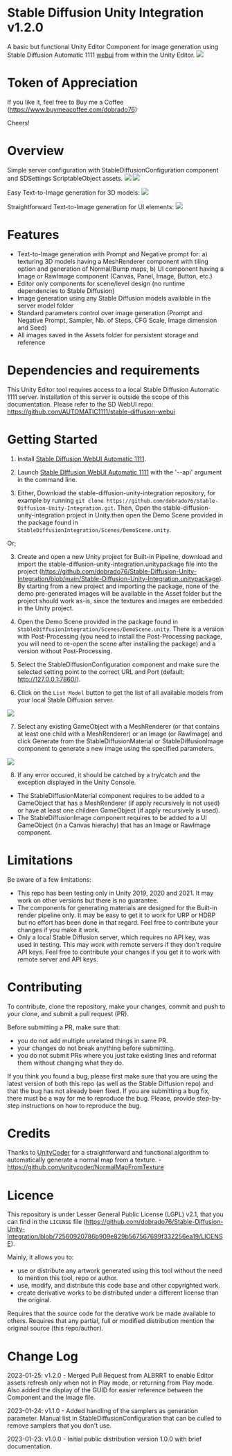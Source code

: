 # Stable Diffusion Unity Integration v1.2.0
A basic but functional Unity Editor Component for image generation using Stable Diffusion Automatic 1111 [webui](https://github.com/AUTOMATIC1111/stable-diffusion-webui) from within the Unity Editor.
![](screenshot.png)

# Token of Appreciation
If you like it, feel free to Buy me a Coffee (https://www.buymeacoffee.com/dobrado76)

Cheers!

# Overview
Simple server configuration with StableDiffusionConfiguration component and SDSettings ScriptableObject assets.
![](SDSettings.png)
![](SDConfiguration.png)

Easy Text-to-Image generation for 3D models:
![](SDMaterial.png)

Straightforward Text-to-Image generation for UI elements:
![](SDImage.png)


# Features
- Text-to-Image generation with Prompt and Negative prompt for:
  a) texturing 3D models having a MeshRenderer component with tiling option and generation of Normal/Bump maps,
  b) UI component having a Image or RawImage component (Canvas, Panel, Image, Button, etc.)
- Editor only components for scene/level design (no runtime dependencies to Stable Diffusion)
- Image generation using any Stable Diffusion models available in the server model folder
- Standard parameters control over image generation (Prompt and Negative Prompt, Sampler, Nb. of Steps, CFG Scale, Image dimension and Seed)
- All images saved in the Assets folder for persistent storage and reference


# Dependencies and requirements
This Unity Editor tool requires access to a local Stable Diffusion Automatic 1111 server. Installation of this server is outside the scope of this documentation. 
Please refer to the SD WebUI repo: https://github.com/AUTOMATIC1111/stable-diffusion-webui


# Getting Started
1. Install [Stable Diffusion WebUI Automatic 1111](https://github.com/AUTOMATIC1111/stable-diffusion-webui).
2. Launch [Stable DIffusion WebUI Automatic 1111](https://github.com/AUTOMATIC1111/stable-diffusion-webui/wiki/API) with the '--api' argument in the command line.

3. Either, Download the stable-diffusion-unity-integration repository, for example by running `git clone https://github.com/dobrado76/Stable-Diffusion-Unity-Integration.git`. Then, Open the stable-diffusion-unity-integration project in Unity.then open the Demo Scene provided in the package found in `StableDiffusionIntegration/Scenes/DemoScene.unity`.

Or;

3. Create and open a new Unity project for Built-in Pipeline, download and import the stable-diffusion-unity-integration.unitypackage file into the project (https://github.com/dobrado76/Stable-Diffusion-Unity-Integration/blob/main/Stable-Diffusion-Unity-Integration.unitypackage). By starting from a new project and importing the package, none of the demo pre-generated images will be available in the Asset folder but the project should work as-is, since the textures and images are embedded in the Unity project.

4. Open the Demo Scene provided in the package found in `StableDiffusionIntegration/Scenes/DemoScene.unity`. There is a version with Post-Processing (you need to install the Post-Processing package, you will need to re-open the scene after installing the package) and a version without Post-Processing.

5. Select the StableDiffusionConfiguration component and make sure the selected setting point to the correct URL and Port (default: http://127.0.0.1:7860/).
6. Click on the `List Model` button to get the list of all available models from your local Stable Diffusion server.

![](SDListModels.png)

7. Select any existing GameObject with a MeshRenderer (or that contains at least one child with a MeshRenderer) or an Image (or RawImage) and click Generate from the StableDiffusionMaterial or StableDiffusionImage component to generate a new image using the specified parameters. 

![](SDMaterial.png)

8. If any error occured, it should be catched by a try/catch and the exception displayed in the Unity Console.

- The StableDiffusionMaterial component requires to be added to a GameObject that has a MeshRenderer (if apply recursively is not used) or have at least one children GameObject (if apply recursively is used). 
- The StableDiffusionImage component requires to be added to a UI GameObject (in a Canvas hierachy) that has an Image or RawImage component.


# Limitations
Be aware of a few limitations:
- This repo has been testing only in Unity 2019, 2020 and 2021. It may work on other versions but there is no guarantee. 
- The components for generating materials are designed for the Built-in render pipeline only. It may be easy to get it to work for URP or HDRP but no effort has been done in that regard. Feel free to contribute your changes if you make it work.
- Only a local Stable Diffusion server, which requires no API key, was used in testing. This may work with remote servers if they don't require API keys. Feel free to contribute your changes if you get it to work with remote server and API keys.


# Contributing
To contribute, clone the repository, make your changes, commit and push to your clone, and submit a pull request (PR).

Before submitting a PR, make sure that:
- you do not add multiple unrelated things in same PR.
- your changes do not break anything before submitting.
- you do not submit PRs where you just take existing lines and reformat them without changing what they do.

If you think you found a bug, please first make sure that you are using the latest version of both this repo (as well as the Stable Diffusion repo) and that the bug has not already been fixed.
If you are submitting a bug fix, there must be a way for me to reproduce the bug. Please, provide step-by-step instructions on how to reproduce the bug.


# Credits
Thanks to [UnityCoder](https://github.com/unitycoder/NormalMapFromTexture) for a straightforward and functional algorithm to automatically generate a normal map from a texture. - https://github.com/unitycoder/NormalMapFromTexture


# Licence
This repository is under Lesser General Public License (LGPL) v2.1, that you can find in the `LICENSE` file (https://github.com/dobrado76/Stable-Diffusion-Unity-Integration/blob/72560920786b909e829b567567699f332256ea19/LICENSE).

Mainly, it allows you to:
- use or distribute any artwork generated using this tool without the need to mention this tool, repo or author.
- use, modify, and distribute this code base and other copyrighted work.
- create derivative works to be distributed under a different license than the original.

Requires that the source code for the derative work be made available to others.
Requires that any partial, full or modified distribution mention the original source (this repo/author).


# Change Log
2023-01-25: v1.2.0 - Merged Pull Request from ALBRRT to enable Editor assets refresh only when not in Play mode, or returning from Play mode. Also added the display of the GUID for easier reference between the Component and the Image file.

2023-01-24: v1.1.0 - Added handling of the samplers as generation parameter. Manual list in StableDiffusionConfiguration that can be culled to remove samplers that you don't use.

2023-01-23: v1.0.0 - Initial public distribution version 1.0.0 with brief documentation.
